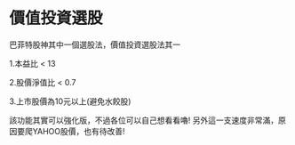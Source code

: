# 價值投資選股
巴菲特股神其中一個選股法，價值投資選股法其一

1.本益比 < 13

2.股價淨值比 < 0.7

3.上市股價為10元以上(避免水餃股)

該功能其實可以強化版，不過各位可以自己想看看嚕!
另外這一支速度非常滿，原因要爬YAHOO股價，也有待改善!

